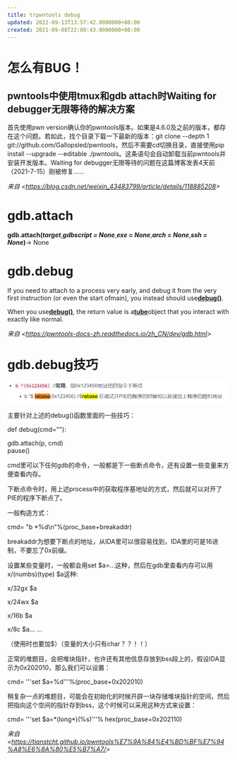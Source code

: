 ```yaml
---
title: trpwntools debug
updated: 2022-09-13T13:57:42.0000000+08:00
created: 2021-09-08T22:09:43.0000000+08:00
---
```


# 怎么有BUG！
## pwntools中使用tmux和gdb attach时Waiting for debugger无限等待的解决方案
首先使用pwn version确认你的pwntools版本。如果是4.6.0及之前的版本，都存在这个问题。若如此，找个目录下载一下最新的版本：git clone --depth 1 git://github.com/Gallopsled/pwntools，然后不需要cd切换目录，直接使用pip install --upgrade --editable ./pwntools。这条语句会自动卸载当前pwntools并安装开发版本。Waiting for debugger无限等待的问题在这篇博客发表4天前（2021-7-15）刚被修复……

*来自 \<<https://blog.csdn.net/weixin_43483799/article/details/118885208>\>*
# gdb.attach
**gdb.attach(*target***,***gdbscript = None***,***exe = None***,***arch = None***,***ssh = None*)**→ None
# gdb.debug
If you need to attach to a process very early, and debug it from the very first instruction (or even the start ofmain), you instead should use[**debug()**](https://pwntools-docs-zh.readthedocs.io/zh_CN/dev/gdb.html#pwnlib.gdb.debug).

When you use[**debug()**](https://pwntools-docs-zh.readthedocs.io/zh_CN/dev/gdb.html#pwnlib.gdb.debug), the return value is a[**tube**](https://pwntools-docs-zh.readthedocs.io/zh_CN/dev/tubes.html#pwnlib.tubes.tube.tube)object that you interact with exactly like normal.

*来自 \<<https://pwntools-docs-zh.readthedocs.io/zh_CN/dev/gdb.html>\>*
# gdb.debug技巧
![image1](../../../resources/image1-2.png)

主要针对上述的debug()函数里面的一些技巧：

def debug(cmd=""):

gdb.attach(p, cmd)  
pause()

cmd里可以下任何gdb的命令，一般都是下一些断点命令，还有设置一些变量来方便查看内存。

下断点命令时，用上述process中的获取程序基地址的方式，然后就可以对开了PIE的程序下断点了。

一般构造方式：

cmd= "b \*%d\n"%(proc_base+breakaddr)

breakaddr为想要下断点的地址，从IDA里可以很容易找到，IDA里的可是16进制，不要忘了0x前缀。

设置某些变量时，一般都会用set \$a=...这种，然后在gdb里查看内存可以用x/(numbs)(type) \$a这种:

x/32gx \$a

x/24wx \$a

x/16b \$a

x/8c \$a... ...

（使用时也要加\$）（变量的大小只有char？？！！）

正常的堆题目，会把堆块指针，也许还有其他信息存放到bss段上的，假设IDA显示为0x202010，那么我们可以设置：

cmd= '''set \$a=%d'''%(proc_base+0x202010)

稍复杂一点的堆题目，可能会在初始化的时候开辟一块存储堆块指针的空间，然后把指向这个空间的指针存到bss，这个时候可以采用这种方式来设置：

cmd= '''set \$a=\*(long\*)(%s)'''% hex(proc_base+0x202110)

*来自 \<<https://tianstcht.github.io/pwntools%E7%9A%84%E4%BD%BF%E7%94%A8%E6%8A%80%E5%B7%A7/>\>*
